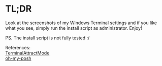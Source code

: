 # TL;DR

Look at the screenshots of my Windows Terminal settings and if you like what you see, simply run the install script as administrator. Enjoy!

PS. The install script is not fully tested :/

References:  
[TerminalAttractMode](https://github.com/shanselman/TerminalAttractMode)  
[oh-my-posh](https://github.com/JanDeDobbeleer/oh-my-posh)  
